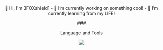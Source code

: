 <div align="center"> 👋 Hi, I'm 3FOXshield1 </dev>
- 👀 I’m currently working on something cool!
- 🌱 I’m currently learning from my LIFE!

###<div align="center"> Language and Tools </dev>
<p align="center">
  <a href="https://skillicons.dev">
    <img src="https://skillicons.dev/icons?i=py,cpp,vscode" />
  </a>
</p>
<!---
3FOXshield1/3FOXshield1 is a ✨ special ✨ repository because its `README.md` (this file) appears on your GitHub profile.
You can click the Preview link to take a look at your changes.
--->
